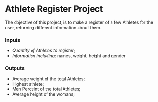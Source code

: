 
# Athlete Register Project

The objective of this project, is to make a register of a few Athletes for the user, returning different information about them.




### Inputs
+ *Quantity of Athletes to register*;
+ *Information including*: names, weight, height and gender;

### Outputs
+ Average weight of the total Athletes; 
+ Highest athlete;
+ Men Perceint of the total Athletes;
+ Average height of the womans;